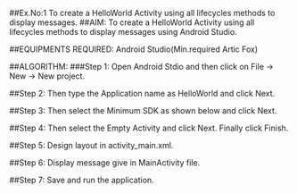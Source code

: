 ##Ex.No:1 To create a HelloWorld Activity using all lifecycles methods to display messages.
##AIM:
To create a HelloWorld Activity using all lifecycles methods to display messages using Android Studio.

##EQUIPMENTS REQUIRED:
Android Studio(Min.required Artic Fox)

##ALGORITHM:
###Step 1: 
Open Android Stdio and then click on File -> New -> New project.

##Step 2:
Then type the Application name as HelloWorld and click Next.

##Step 3:
Then select the Minimum SDK as shown below and click Next.

##Step 4:
Then select the Empty Activity and click Next. Finally click Finish.

##Step 5:
Design layout in activity_main.xml.

##Step 6:
Display message give in MainActivity file.

##Step 7:
Save and run the application.
